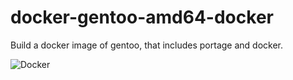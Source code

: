 # docker-gentoo-amd64-docker
Build a docker image of gentoo, that includes portage and docker.

![Docker](https://github.com/fgierlinger/docker-gentoo-amd64-docker/workflows/Docker/badge.svg?branch=master)
